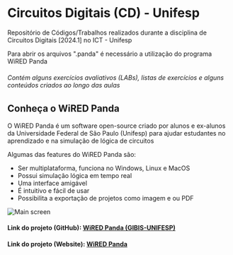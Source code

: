 # Circuitos Digitais (CD) - Unifesp
<p>Repositório de Códigos/Trabalhos realizados durante a disciplina de Circuitos Digitais [2024.1] no ICT - Unifesp</p>
Para abrir os arquivos ".panda" é necessário a utilização do programa WiRED Panda
<h6> Contém alguns exercícios avaliativos (LABs), listas de exercícios e alguns conteúdos criados ao longo das aulas</h6>

## Conheça o WiRED Panda
O WiRED Panda é um software open-source criado por alunos e ex-alunos da Universidade Federal de São Paulo (Unifesp) para ajudar estudantes no aprendizado e na simulação de lógica de circuitos

Algumas das features do WiRED Panda são:
- Ser multiplataforma, funciona no Windows, Linux e MacOS
- Possui simulação lógica em tempo real
- Uma interface amigável
- É intuitivo e fácil de usar
- Possibilita a exportação de projetos como imagem e ou PDF

![Main screen](https://gibis-unifesp.github.io/wiRedPanda/images/demo.gif)
#### Link do projeto (GitHub): [WiRED Panda (GIBIS-UNIFESP)](https://github.com/GIBIS-UNIFESP/wiRedPanda)
#### Link do projeto (Website): [WiRED Panda](https://gibis-unifesp.github.io/wiRedPanda/)
